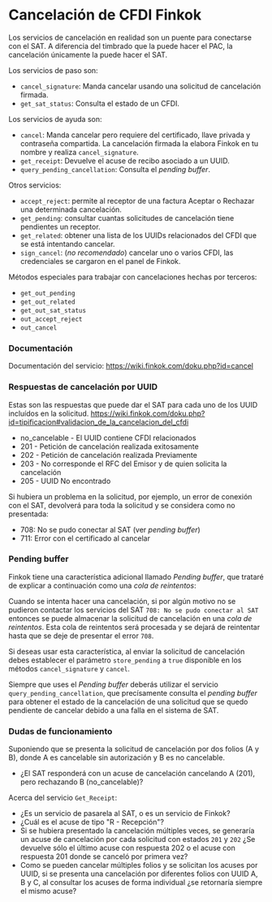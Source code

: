 # Cancelación de CFDI Finkok

Los servicios de cancelación en realidad son un puente para conectarse con el SAT.
A diferencia del timbrado que la puede hacer el PAC, la cancelación únicamente la puede hacer el SAT.

Los servicios de paso son:

- `cancel_signature`: Manda cancelar usando una solicitud de cancelación firmada.
- `get_sat_status`: Consulta el estado de un CFDI.

Los servicios de ayuda son:

- `cancel`: Manda cancelar pero requiere del certificado, llave privada y contraseña compartida.
  La cancelación firmada la elabora Finkok en tu nombre y realiza `cancel_signature`.
- `get_receipt`: Devuelve el acuse de recibo asociado a un UUID.
- `query_pending_cancellation`: Consulta el *pending buffer*.

Otros servicios:

- `accept_reject`: permite al receptor de una factura Aceptar o Rechazar una determinada cancelación.
- `get_pending`: consultar cuantas solicitudes de cancelación tiene pendientes un receptor.
- `get_related`: obtener una lista de los UUIDs relacionados del CFDI que se está intentando cancelar.
- `sign_cancel`: (*no recomendado*) cancelar uno o varios CFDI, las credenciales se cargaron en el panel de Finkok.

Métodos especiales para trabajar con cancelaciones hechas por terceros:

- `get_out_pending`
- `get_out_related`
- `get_out_sat_status`
- `out_accept_reject`
- `out_cancel`

### Documentación

Documentación del servicio: <https://wiki.finkok.com/doku.php?id=cancel>

### Respuestas de cancelación por UUID

Estas son las respuestas que puede dar el SAT para cada uno de los UUID incluídos en la solicitud.
<https://wiki.finkok.com/doku.php?id=tipificacion#validacion_de_la_cancelacion_del_cfdi> 

* no_cancelable - El UUID contiene CFDI relacionados
* 201 - Petición de cancelación realizada exitosamente
* 202 - Petición de cancelación realizada Previamente
* 203 - No corresponde el RFC del Emisor y de quien solicita la cancelación
* 205 - UUID No encontrado

Si hubiera un problema en la solicitud, por ejemplo, un error de conexión con el SAT, devolverá
para toda la solicitud y se considera como no presentada:

* 708: No se pudo conectar al SAT (ver *pending buffer*)
* 711: Error con el certificado al cancelar

### Pending buffer

Finkok tiene una característica adicional llamado *Pending buffer*, que trataré de explicar a continuación
como una *cola de reintentos*:

Cuando se intenta hacer una cancelación, si por algún motivo no se pudieron contactar los servicios del SAT
`708: No se pudo conectar al SAT` entonces se puede almacenar la solicitud de cancelación en una
*cola de reintentos*. Esta cola de reintentos será procesada y se dejará de reintentar hasta que se deje de
presentar el error `708`.

Si deseas usar esta característica, al enviar la solicitud de cancelación debes establecer el parámetro
`store_pending` a `true` disponible en los métodos `cancel_signature` y `cancel`.

Siempre que uses el *Pending buffer* deberás utilizar el servicio `query_pending_cancellation`,
que precísamente consulta el *pending buffer* para obtener el estado de la cancelación de una
solicitud que se quedo pendiente de cancelar debido a una falla en el sistema de SAT.

### Dudas de funcionamiento

Suponiendo que se presenta la solicitud de cancelación por dos folios (A y B), donde A es cancelable sin autorización
y B es no cancelable.

- ¿El SAT responderá con un acuse de cancelación cancelando A (201), pero rechazando B (no_cancelable)?

Acerca del servicio `Get_Receipt`:
 
- ¿Es un servicio de pasarela al SAT, o es un servicio de Finkok?
- ¿Cuál es el acuse de tipo "R - Recepción"?
- Si se hubiera presentado la cancelación múltiples veces, se generaría un acuse de cancelación
  por cada solicitud con estados `201` y `202`
  ¿Se devuelve sólo el último acuse con respuesta 202 o el acuse con respuesta 201 donde se canceló por primera vez?
- Como se pueden cancelar múltiples folios y se solicitan los acuses por UUID,
  si se presenta una cancelación por diferentes folios con UUID A, B y C,
  al consultar los acuses de forma individual
  ¿se retornaría siempre el mismo acuse?
 
